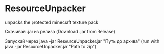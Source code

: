 # ResourceUnpacker
unpacks the protected minecraft texture pack

Скачивай .jar из релиза (Download .jar from Release)

Запускай через java -jar ResourceUnpacker.jar "Путь до архива" (run with java -jar ResourceUnpacker.jar "Path to zip")
